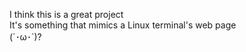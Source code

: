 I think this is a great project
<br>
It's something that mimics a Linux terminal's web page
<br>
(´･ω･`)?
